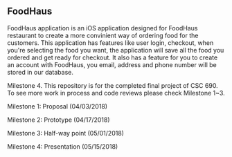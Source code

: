 ## FoodHaus ##
FoodHaus application is an iOS application designed for FoodHaus restaurant to create a more convinient way of ordering food for the customers. 
This application has features like user login, checkout, when you're selecting the food you want, the application will save all the food you ordered and get ready for checkout. It also has a feature for you to create an account with FoodHaus, you email, address and phone number will be stored in our database.


Milestone 4. This repository is for the completed final project of CSC 690. To see more work in process and code reviews please check Milestone 1~3.


Milestone 1: Proposal (04/03/2018)

Milestone 2: Prototype (04/17/2018)

Milestone 3: Half-way point (05/01/2018)

Milestone 4: Presentation (05/15/2018)
